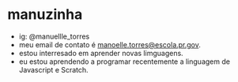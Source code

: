 # manuzinha

- ig: @manuellle_torres
- meu email de contato é manoelle.torres@escola.pr.gov.
- estou  interresado em aprender novas limguagens.
- eu estou aprendendo a programar recentemente a linguagem de Javascript e Scratch.       
